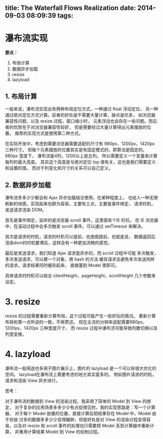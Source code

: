 title: The Waterfall Flows Realization
date: 2014-09-03 08:09:39
tags:
---

# 瀑布流实现

__要点：__
1. 布局计算
2. 数据异步加载
3. resize
4. lazyload

<!-- more -->

## 1. 布局计算

一般来说，瀑布流实现会有两种布局定位方式，一种通过 float 浮动定位，
另一种通过绝对定位方式计算。前者的好处是不需要大量计算，缺点是坑多，
如浏览器兼容性问题，以及 resize 过程，窗口缩小时，
元素浮动也会存在一些问题。而后者的优势在于对浏览器兼容性较好，
但是需要经过大量计算得出元素摆放的位置。
推荐的实现方式是使用第二种方式。

在实际开发中，考虑到需要浏览器需要适配的尺寸有 980px，1200px，1420px 三种尺寸。
但每个元素摆放的位置其实是有固定模式的，即算法是固定的。980px 宽度下，
瀑布流是4列，1200以上是五列。 所以需要定义一个变量来计算每列的最大高度。
其实这个高度是与绝对定位 top 值有关，这也是我们需要定义和设置的值。
而对于列变化和尺寸的关系可以自己定义。

## 2. 数据异步加载

瀑布流多多少少都会和 Ajax 异步加载结合使用，在某种程度上，
也给人一种无限刷新的快感。实现起来也颇为容易，主要有三点，主要是事件绑定，
请求时机， 发送请求渲染 DOM。

首先是事件绑定，监听的是浏览器 scroll 事件，这里面有个IE 的坑。
在 IE 浏览器中，在滚动过程中会多次触发 scroll 事件。可以通过
setTimeout 来解决。         

其次是请求的时机，请求的时机可以提前，也提倡提前，也就是说，
数据返回后渲染dom的时机要滞后，这样会有一种更加流畅的感觉。       

最后是发送请求，我们知道 Ajax 请求是异步的，而 scroll 过程中可能
多次触发，多次发送请求，可以建一个对象，用 hash 的方法
缓存请求去避免多次发送同样的请求。请求结果同时缓存起来，
直接塞到 Model 里即可。

具体请求的时机可以结合 clientHeight，pageHeight，scrollHeight 几个参数来设定。

# 3. resize

resize 的过程需要重新计算布局，这个过程可能产生一些好玩的情况。
重新计算布局和第一点所说的一致，不再赘述。
现在主流的分辨率适配需要980px，1200px，1420px 三种宽度尺寸，
而 resize 过程中瀑布流可能导致列数切换以及列宽变换。

# 4. lazyload

瀑布流一般用途也多用于图片展示上，图片的 lazyload 是一个可以有很大优化的空间。
lazyload在瀑布流上需要考虑的地方其实蛮多的。 例如图片请求的时机，
请求和渲染 View 异步进行。

思考：

对于瀑布流的数据到 View 的渲染过程，我采用了简单的 Model 到 View 的绑定，
对于复杂的应用场景多多少少有点捉襟见肘。我的实现思路是：写一个计算器，
对于每个 Model 放置的位置，直接计算后把结果存在 Model 中，Model 由于存放
过多的数据多多少少显得臃肿，但是好处是对 View 的渲染过程变得容易，以及对
resize 和 scroll 事件的处理也只需要把 Model 丢到计算器中重新计算，
并重用计算结果 Model 到 View 的绘制过程。
